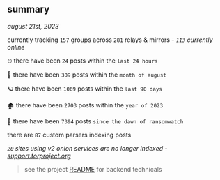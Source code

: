 
## summary
_august 21st, 2023_

currently tracking `157` groups across `281` relays & mirrors - _`113` currently online_

⏲ there have been `24` posts within the `last 24 hours`

🦈 there have been `309` posts within the `month of august`

🪐 there have been `1069` posts within the `last 90 days`

🏚 there have been `2703` posts within the `year of 2023`

🦕 there have been `7394` posts `since the dawn of ransomwatch`

there are `87` custom parsers indexing posts

_`20` sites using v2 onion services are no longer indexed - [support.torproject.org](https://support.torproject.org/onionservices/v2-deprecation/)_

> see the project [README](https://github.com/joshhighet/ransomwatch#ransomwatch--) for backend technicals
